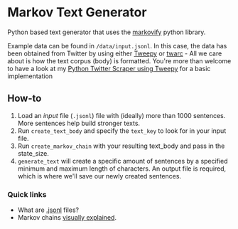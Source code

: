 # Markov Text Generator

Python based text generator that uses the [markovify](https://github.com/jsvine/markovify) python library.

Example data can be found in `/data/input.jsonl`. In this case, the data has been obtained from Twitter by using either [Tweepy](https://www.tweepy.org/) or [twarc](https://github.com/DocNow/twarc) - All we care about is how the text corpus (body) is formatted. You're more than welcome to have a look at my [Python Twitter Scraper using Tweepy](https://github.com/timrodz/python-twitter-scraper-tweepy) for a basic implementation

## How-to

1. Load an _input_ file (`.jsonl`) file with (ideally) more than 1000 sentences. More sentences help build stronger texts.
2. Run `create_text_body` and specify the `text_key` to look for in your input file.
3. Run `create_markov_chain` with your resulting text_body and pass in the state_size.
4. `generate_text` will create a specific amount of  sentences by a specified minimum and maximum length of characters. An output file is required, which is where we'll save our newly created sentences.

### Quick links

- What are [.jsonl](http://jsonlines.org/) files?
- Markov chains [visually explained](http://setosa.io/ev/markov-chains/).
